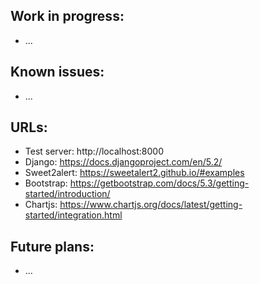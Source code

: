 ## Work in progress:
- ...

## Known issues:
- ...

## URLs:
- Test server: http://localhost:8000 
- Django: https://docs.djangoproject.com/en/5.2/ 
- Sweet2alert: https://sweetalert2.github.io/#examples 
- Bootstrap: https://getbootstrap.com/docs/5.3/getting-started/introduction/ 
- Chartjs: https://www.chartjs.org/docs/latest/getting-started/integration.html

## Future plans:
- ...